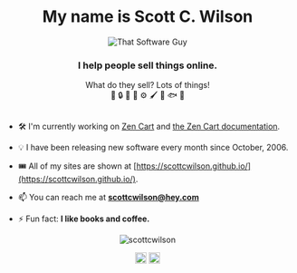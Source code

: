 <h1 align="center">My name is Scott C. Wilson</h1>
<div align="center"><img src="https://www.thatsoftwareguy.com/img/site-graphics/logo.png" alt="That Software Guy" /></div>
<h3 align="center">I help people sell things online.</h3>

<div align="center">
What do they sell?  Lots of things!<br>
🐔 
🔒
🌺
🌱
⚙️
🖌️
🥫
🐟
🥩
</div><br>

-  🛠 I'm currently working on [Zen Cart](https://zen-cart.com) and [the Zen Cart documentation](https://github.com/zencart/documentation). 

- 💡 I have been releasing new software every month since October, 2006.  

- 🎟 All of my sites are shown at [https://scottcwilson.github.io/](https://scottcwilson.github.io/).

- 📫 You can reach me at **scottcwilson@hey.com**

- ⚡ Fun fact: **I like books and coffee.**

<!--
<p align="left"><img src="https://devicons.github.io/devicon/devicon.git/icons/mysql/mysql-original-wordmark.svg" alt="mysql" width="20" height="20"/> <img src="https://devicons.github.io/devicon/devicon.git/icons/php/php-original.svg" alt="php" width="20" height="20"/> <img src="https://devicons.github.io/devicon/devicon.git/icons/linux/linux-original.svg" alt="linux" width="20" height="20"/></p>
-->

<p align="center"> <img src="https://github-readme-stats.vercel.app/api?username=scottcwilson&show_icons=true" alt="scottcwilson" /> </p>

<p align="center">
<a href="https://twitter.com/thatsoftwareguy" target="blank"><img align="center" src="https://cdn.jsdelivr.net/npm/simple-icons@3.0.1/icons/twitter.svg" alt="thatsoftwareguy" height="20" width="20" /></a>
<a href="https://stackoverflow.com/users/319741" target="blank"><img align="center" src="https://cdn.jsdelivr.net/npm/simple-icons@3.0.1/icons/stackoverflow.svg" alt="319741" height="20" width="20" /></a>
</p>
